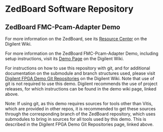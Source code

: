 # ZedBoard Software Repository

## ZedBoard FMC-Pcam-Adapter Demo

For more information on the ZedBoard, see its [Resource Center](https://reference.digilentinc.com/reference/programmable-logic/ZedBoard/start) on the Digilent Wiki.

For more information on the ZedBoard FMC-Pcam-Adapter Demo, including setup instructions, visit its [Demo Page](https://reference.digilentinc.com/learn/programmable-logic/tutorials/zedboard-fmc-pcam-adapter-demo) on the Digilent Wiki.

For instructions on how to use this repository with git, and for additional documentation on the submodule and branch structures used, please visit [Digilent FPGA Demo Git Repositories](https://reference.digilentinc.com/reference/programmable-logic/documents/git) on the Digilent Wiki. Note that use of git is not required to use this demo. Digilent recommends the use of project releases, for which instructions can be found in the demo wiki page, linked above.

Note: If using git, as this demo requires sources for tools other than Vitis, which are provided in other repos, it is recommended to get these sources through the corresponding branch of the ZedBoard repository, which uses submodules to bring in sources for all tools used by this demo. This is described in the Digilent FPGA Demo Git Repositories page, linked above.